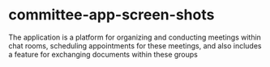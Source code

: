 # committee-app-screen-shots
The application is a platform for organizing and
conducting meetings within chat rooms, scheduling appointments
for these meetings, and also includes a feature for exchanging
documents within these groups
